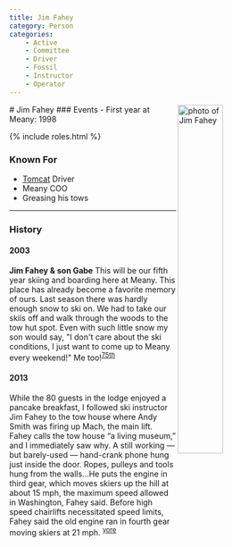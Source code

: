 ```yaml
---
title: Jim Fahey
category: Person
categories:
    - Active
    - Committee
    - Driver
    - Fossil
    - Instructor
    - Operator
---
```

<img src="https://raw.githubusercontent.com/MeanyLodge/meanylodge.github.com/assets/img/2020-Jim-Fahey.jpeg" align="right" style="width: 40%;" alt="photo of Jim Fahey">
# Jim Fahey
### Events
- First year at Meany: 1998

{% include roles.html %}

### Known For
- [Tomcat](/Machine/Tomcat) Driver
- Meany COO
- Greasing his tows

---
### History
#### 2003

**Jim Fahey & son Gabe** This will be our fifth year skiing and boarding here at Meany. This place has already become a favorite memory of ours. Last season there was hardly enough snow to ski on. We had to take our skiis off and walk through the woods to the tow hut spot. Even with such little snow my son would say, "I don't care about the ski conditions, I just want to come up to Meany every weekend!" Me too!<sup>[75th][]</sup>

#### 2013

While the 80 guests in the lodge enjoyed a pancake breakfast, I followed ski instructor Jim Fahey to the tow house where Andy Smith was firing up Mach, the main lift. Fahey calls the tow house “a living museum,” and I immediately saw why. A still working — but barely-used — hand-crank phone hung just inside the door. Ropes, pulleys and tools hung from the walls...He puts the engine in third gear, which moves skiers up the hill at about 15 mph, the maximum speed allowed in Washington, Fahey said. Before high speed chairlifts necessitated speed limits, Fahey said the old engine ran in fourth gear moving skiers at 21 mph. <sup>[yore][]</sup>


[75th]: /Event/Anniversary#75th
[yore]: https://www.theolympian.com/outdoors/article25316305.html
